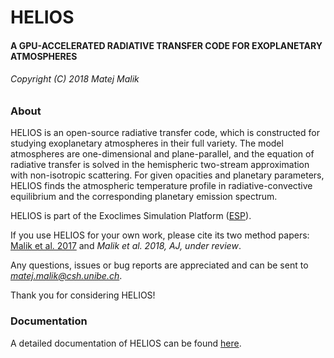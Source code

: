 # HELIOS #

#### A GPU-ACCELERATED RADIATIVE TRANSFER CODE FOR EXOPLANETARY ATMOSPHERES ####

###### Copyright (C) 2018 Matej Malik ######

### About ###

HELIOS is an open-source radiative transfer code, which is constructed for studying exoplanetary atmospheres in their full variety. The model atmospheres are one-dimensional and plane-parallel, and the equation of radiative transfer is solved in the hemispheric two-stream approximation with non-isotropic scattering. For given opacities and planetary parameters, HELIOS finds the atmospheric temperature profile in radiative-convective equilibrium and the corresponding planetary emission spectrum.

HELIOS is part of the Exoclimes Simulation Platform ([ESP](http://www.exoclime.net)).

If you use HELIOS for your own work, please cite its two method papers: [Malik et al. 2017](http://adsabs.harvard.edu/abs/2017AJ....153...56M) and *Malik et al. 2018, AJ, under review*.

Any questions, issues or bug reports are appreciated and can be sent to *matej.malik@csh.unibe.ch*. 

Thank you for considering HELIOS!

### Documentation ###

A detailed documentation of HELIOS can be found [here](https://heliosexo.readthedocs.io/).

